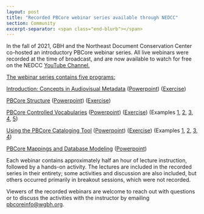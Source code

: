 ```yaml
---
layout: post
title: "Recorded PBCore webinar series available through NEDCC"
section: Community
excerpt-separator: <span class="end-blurb"></span>
---
```


In the fall of 2021, GBH and the Northeast Document Conservation Center co-hosted an introductory PBCore webinar series. All live webinars were recorded at the time of broadcast, and are now available to watch for free on the NEDCC <a href="https://www.youtube.com/playlist?list=PLSqxpHY476Jy2drZRl7uuqKTOfmyNeKPP"> YouTube Channel. 

The webinar series contains five programs:

<a href="https://www.youtube.com/watch?v=WYJCpTUobdw&list=PLSqxpHY476Jy2drZRl7uuqKTOfmyNeKPP&index=1">Introduction: Concepts in Audiovisual Metadata</a> (<a href="/assets/downloads/handouts/av_metadata_concepts_updated.pptx">Powerpoint</a>) (<a href="/assets/downloads/handouts/Class_1_Exercise.docx">Exercise</a>)

<a href="https://www.youtube.com/watch?v=WYJCpTUobdw&list=PLSqxpHY476Jy2drZRl7uuqKTOfmyNeKPP&index=1">PBCore Structure</a> (<a href="/assets/downloads/handouts/av_metadata_pbcore_structure_updated.pptx">Powerpoint</a>) (<a href="/assets/downloads/handouts/Class_2_Exercise.docx">Exercise</a>)

<a href="https://www.youtube.com/watch?v=WYJCpTUobdw&list=PLSqxpHY476Jy2drZRl7uuqKTOfmyNeKPP&index=1">PBCore Controlled Vocabularies</a> (<a href="/assets/downloads/handouts/av_metadata_pbcore_vocabularies_updated.pptx">Powerpoint</a>) (<a href="/assets/downloads/handouts/Class_3_Exercise.docx">Exercise</a>) (Examples <a href="/assets/downloads/handouts/Class 3 Example 1.jpg">1</a>, <a href="/assets/downloads/handouts/Class 3 Example 2.jpg">2</a>, <a href="/assets/downloads/handouts/Class 3 Example 3.png">3</a>, <a href="/assets/downloads/handouts/Class 3 Example 4.jpg">4</a>, <a href="/assets/downloads/handouts/Class 3 Example 5.jpg">5</a>)

<a href="https://www.youtube.com/watch?v=WYJCpTUobdw&list=PLSqxpHY476Jy2drZRl7uuqKTOfmyNeKPP&index=1">Using the PBCore Cataloging Tool</a> (<a href="/assets/downloads/handouts/av_metadata_pbcore_cataloging_tool_updated.pptx">Powerpoint</a>) (<a href="/assets/downloads/handouts/class_4_exercise.pptx">Exercise</a>) (Examples <a href="/assets/downloads/handouts/Class 4 Example 1.docx">1</a>, <a href="/assets/downloads/handouts/Class 4 Example 2.docx">2</a>, <a href="/assets/downloads/handouts/Class 4 Example 3.docx">3</a>, <a href="/assets/downloads/handouts/Class 4 Example 4.docx">4</a>)

<a href="https://www.youtube.com/watch?v=WYJCpTUobdw&list=PLSqxpHY476Jy2drZRl7uuqKTOfmyNeKPP&index=1">PBCore Mappings and Database Modeling</a> (<a href="/assets/downloads/handouts/av_metadata_mapping_and_modeling_updated.pptx">Powerpoint</a>)

Each webinar contains approximately half an hour of lecture instruction, followed by a hands-on activity. The lectures are included in the recorded series in their entirety; some activities and discussion are also included, but others occurred primarily in breakout sessions, which were not recorded. 

Viewers of the recorded webinars are welcome to reach out with questions or to discuss the activities with the instructor by emailing pbcoreinfo@wgbh.org. 
